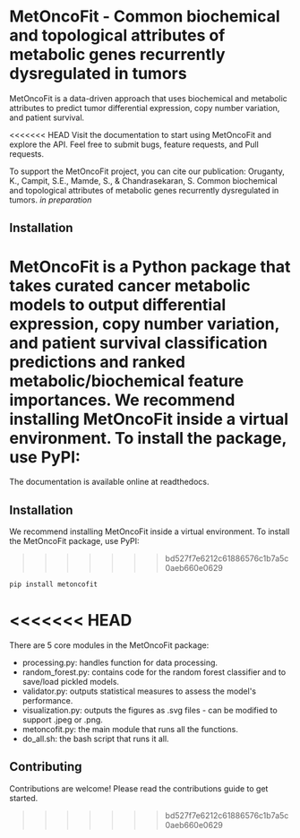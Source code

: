 # MetOncoFit - Common biochemical and topological attributes of metabolic genes recurrently dysregulated in tumors

 MetOncoFit is a data-driven approach that uses biochemical and metabolic attributes to predict tumor differential expression, copy number variation, and patient survival.

<<<<<<< HEAD
Visit the documentation to start using MetOncoFit and explore the API. Feel free to submit bugs, feature requests, and Pull requests.

To support the MetOncoFit project, you can cite our publication:
Oruganty, K., Campit, S.E., Mamde, S., & Chandrasekaran, S. Common biochemical and topological attributes of metabolic genes recurrently dysregulated in tumors. *in preparation*

## Installation

MetOncoFit is a Python package that takes curated cancer metabolic models to output differential expression, copy number variation, and patient survival classification predictions and ranked metabolic/biochemical feature importances. We recommend installing MetOncoFit inside a virtual environment. To install the package, use PyPI:
=======
The documentation is available online at readthedocs.

## Installation
We recommend installing MetOncoFit inside a virtual environment. To install the MetOncoFit package, use PyPI:
>>>>>>> bd527f7e6212c61886576c1b7a5c0aeb660e0629

``` Python
pip install metoncofit
```
<<<<<<< HEAD
=======

There are 5 core modules in the MetOncoFit package:
  * processing.py: handles function for data processing.
  * random_forest.py: contains code for the random forest classifier and to save/load pickled models.
  * validator.py: outputs statistical measures to assess the model's performance.
  * visualization.py: outputs the figures as .svg files - can be modified to support .jpeg or .png.
  * metoncofit.py: the main module that runs all the functions.
  * do_all.sh: the bash script that runs it all.

## Contributing
Contributions are welcome! Please read the contributions guide to get started.
>>>>>>> bd527f7e6212c61886576c1b7a5c0aeb660e0629
